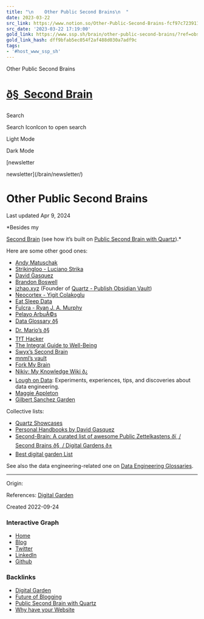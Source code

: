 ```yaml
---
title: "\n    Other Public Second Brains\n  "
date: 2023-03-22
src_link: https://www.notion.so/Other-Public-Second-Brains-fcf97c7239114d079941cc4113be49d7
src_date: '2023-03-22 17:19:00'
gold_link: https://www.ssp.sh/brain/other-public-second-brains/?ref=obsidian-iceberg
gold_link_hash: dff9bfab5ec054f2af488d030a7adf9c
tags:
- '#host_www_ssp_sh'
---
```



















 Other Public Second Brains
 

































[ð§  Second Brain](https://brain.ssp.sh)
=========================================




Search


Search IconIcon to open search





Light Mode





Dark Mode







[newsletter


newsletter](/brain/newsletter/)


Other Public Second Brains
==========================



 Last updated 
Apr 9, 2024

 
 
 




*Besides my 

[Second Brain](https://brain.ssp.sh/) (see how it’s built on [Public Second Brain with Quartz](/brain/public-second-brain-with-quartz)).*


Here are some other good ones:


* [Andy Matuschak](https://notes.andymatuschak.org/)
* [Strikingloo - Luciano Strika](https://strikingloo.github.io/wiki/)
* [David Gasquez](https://publish.obsidian.md/davidgasquez)
* [Brandon Boswell](https://brandonkboswell.com/)
* [jzhao.xyz](https://jzhao.xyz/) (Founder of [Quartz - Publish Obsidian Vault](/brain/quartz-publish-obsidian-vault))
* [Neocortex - Yigit Colakoglu](https://wiki.yigit.run/)
* [Eat Sleep Data](https://eatsleepdata.com/)
* [Fulcra - Ryan J. A. Murphy](https://fulcra.design/)
* [Pelayo ArbuÃ©s](https://pelayoarbues.github.io/)
* [Data Glossary ð§](https://glossary.airbyte.com/)
* [Dr. Mario’s ð§](https://brain.drmario.tech/pages/About-EN)
* [TfT Hacker](https://tfthacker.com/)
* [The Integral Guide to Well-Being](https://integralguide.com/)
* [Swyx’s Second Brain](https://github.com/swyxio/brain)
* [mnml’s vault](https://publish.obsidian.md/manuel/)
* [Fork My Brain](https://notes.nicolevanderhoeven.com)
* [Nikiv: My Knowledge Wiki ð¿](https://wiki.nikiv.dev/)
* [Lough on Data](https://publish.obsidian.md/lough-on-data/Home): Experiments, experiences, tips, and discoveries about data engineering.
* [Maggie Appleton](https://maggieappleton.com/)
* [Gilbert Sanchez Garden](https://garden.gilbertsanchez.com/)


Collective lists:


* [Quartz Showcases](https://quartz.jzhao.xyz/showcase)
* [Personal Handbooks by David Gasquez](https://publish.obsidian.md/davidgasquez/Personal+Handbooks)
* [Second-Brain: A curated list of awesome Public Zettelkastens ðï¸ / Second Brains ð§  / Digital Gardens ð±](https://github.com/KasperZutterman/Second-Brain)
* [Best digital garden List](https://github.com/lyz-code/best-of-digital-gardens)


See also the data engineering-related one on [Data Engineering Glossaries](/brain/data-engineering-glossaries).




---


Origin:  

References: [Digital Garden](/brain/digital-garden)  

Created 2022-09-24





### Interactive Graph









* [Home](https://www.ssp.sh/brain/)
* [Blog](https://ssp.sh/)
* [Twitter](https://twitter.com/sspaeti)
* [LinkedIn](https://linkedin.com/in/sspaeti/)
* [Github](https://github.com/sspaeti)






### Backlinks


* [Digital Garden](/brain/digital-garden/)
* [Future of Blogging](/brain/future-of-blogging/)
* [Public Second Brain with Quartz](/brain/public-second-brain-with-quartz/)
* [Why have your Website](/brain/why-have-your-website/)